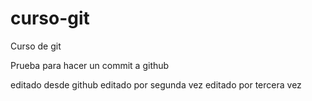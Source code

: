 # curso-git
Curso de git

Prueba para hacer un commit a github

editado desde github
editado por segunda vez
editado por tercera vez
